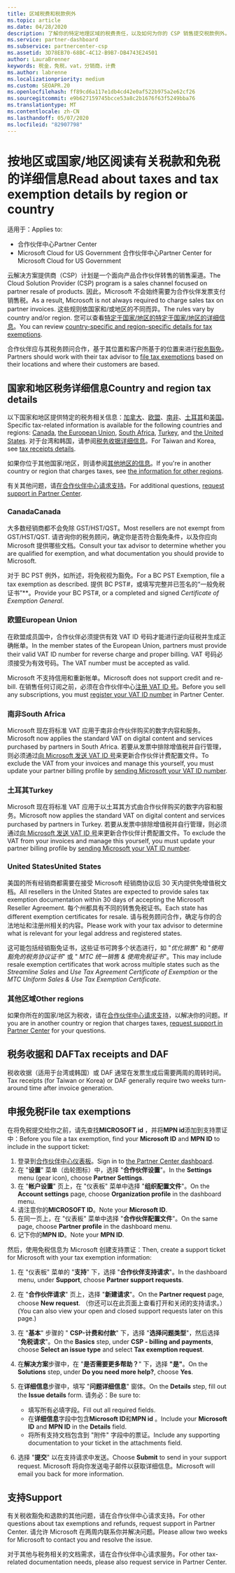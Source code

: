 ```yaml
---
title: 区域税费和税款例外
ms.topic: article
ms.date: 04/28/2020
description: 了解你的特定地理区域的税费责任，以及如何为你的 CSP 销售提交税款例外。 了解如何获取对税务问题的支持
ms.service: partner-dashboard
ms.subservice: partnercenter-csp
ms.assetid: 3D78EB70-68BC-4C12-B9B7-DB4743E24501
author: LauraBrenner
keywords: 税金，免税，vat，分销商，计费
ms.author: labrenne
ms.localizationpriority: medium
ms.custom: SEOAPR.20
ms.openlocfilehash: ff89cd6a117e1db4cd42e0af522b975a2e62cf26
ms.sourcegitcommit: e9b627159745bcce53a8c2b1676f63f5249bba76
ms.translationtype: MT
ms.contentlocale: zh-CN
ms.lasthandoff: 05/07/2020
ms.locfileid: "82907798"
---
```

# <a name="read-about-taxes-and-tax-exemption-details-by-region-or-country"></a><span data-ttu-id="2478a-105">按地区或国家/地区阅读有关税款和免税的详细信息</span><span class="sxs-lookup"><span data-stu-id="2478a-105">Read about taxes and tax exemption details by region or country</span></span>

<span data-ttu-id="2478a-106">适用于：</span><span class="sxs-lookup"><span data-stu-id="2478a-106">Applies to:</span></span>

- <span data-ttu-id="2478a-107">合作伙伴中心</span><span class="sxs-lookup"><span data-stu-id="2478a-107">Partner Center</span></span>
- <span data-ttu-id="2478a-108">Microsoft Cloud for US Government 合作伙伴中心</span><span class="sxs-lookup"><span data-stu-id="2478a-108">Partner Center for Microsoft Cloud for US Government</span></span>

<span data-ttu-id="2478a-109">云解决方案提供商（CSP）计划是一个面向产品合作伙伴转售的销售渠道。</span><span class="sxs-lookup"><span data-stu-id="2478a-109">The Cloud Solution Provider (CSP) program is a sales channel focused on partner resale of products.</span></span> <span data-ttu-id="2478a-110">因此，Microsoft 不会始终需要为合作伙伴发票支付销售税。</span><span class="sxs-lookup"><span data-stu-id="2478a-110">As a result, Microsoft is not always required to charge sales tax on partner invoices.</span></span> <span data-ttu-id="2478a-111">这些规则依国家和/或地区的不同而异。</span><span class="sxs-lookup"><span data-stu-id="2478a-111">The rules vary by country and/or region.</span></span> <span data-ttu-id="2478a-112">您可以查看[特定于国家/地区的特定于国家/地区的详细信息](#country-and-region-tax-details)。</span><span class="sxs-lookup"><span data-stu-id="2478a-112">You can review [country-specific and region-specific details for tax exemptions](#country-and-region-tax-details).</span></span>

<span data-ttu-id="2478a-113">合作伙伴应与其税务顾问合作，基于其位置和客户所基于的位置来进行[税务豁免](#file-tax-exemptions)。</span><span class="sxs-lookup"><span data-stu-id="2478a-113">Partners should work with their tax advisor to [file tax exemptions](#file-tax-exemptions) based on their locations and where their customers are based.</span></span>

## <a name="country-and-region-tax-details"></a><span data-ttu-id="2478a-114">国家和地区税务详细信息</span><span class="sxs-lookup"><span data-stu-id="2478a-114">Country and region tax details</span></span>

<span data-ttu-id="2478a-115">以下国家和地区提供特定的税务相关信息：[加拿大](#canada)、[欧盟](#european-union)、[南非](#south-africa)、[土耳其](#turkey)和[美国](#united-states)。</span><span class="sxs-lookup"><span data-stu-id="2478a-115">Specific tax-related information is available for the following countries and regions: [Canada](#canada), [the European Union](#european-union), [South Africa](#south-africa), [Turkey](#turkey), and [the United States](#united-states).</span></span> <span data-ttu-id="2478a-116">对于台湾和韩国，请参阅[税务收据详细信息](#tax-receipts-and-daf)。</span><span class="sxs-lookup"><span data-stu-id="2478a-116">For Taiwan and Korea, see [tax receipts details](#tax-receipts-and-daf).</span></span>

<span data-ttu-id="2478a-117">如果你位于其他国家/地区，则请参阅[其他地区的信息](#other-regions)。</span><span class="sxs-lookup"><span data-stu-id="2478a-117">If you're in another country or region that charges taxes, see [the information for other regions](#other-regions).</span></span>

<span data-ttu-id="2478a-118">有关其他问题，请[在合作伙伴中心请求支持](#support)。</span><span class="sxs-lookup"><span data-stu-id="2478a-118">For additional questions, [request support in Partner Center](#support).</span></span>

### <a name="canada"></a><span data-ttu-id="2478a-119">Canada</span><span class="sxs-lookup"><span data-stu-id="2478a-119">Canada</span></span>

<span data-ttu-id="2478a-120">大多数经销商都不会免除 GST/HST/QST。</span><span class="sxs-lookup"><span data-stu-id="2478a-120">Most resellers are not exempt from GST/HST/QST.</span></span> <span data-ttu-id="2478a-121">请咨询你的税务顾问，确定你是否符合豁免条件，以及你应向 Microsoft 提供哪些文档。</span><span class="sxs-lookup"><span data-stu-id="2478a-121">Consult your tax advisor to determine whether you are qualified for exemption, and what documentation you should provide to Microsoft.</span></span>

<span data-ttu-id="2478a-122">对于 BC PST 例外，如所述，将免税视为豁免。</span><span class="sxs-lookup"><span data-stu-id="2478a-122">For a BC PST Exemption, file a tax exemption as described.</span></span> <span data-ttu-id="2478a-123">提供 BC PST#，或填写完整并已签名的“一般免税证书”\*\*。</span><span class="sxs-lookup"><span data-stu-id="2478a-123">Provide your BC PST#, or a completed and signed *Certificate of Exemption General*.</span></span>

### <a name="european-union"></a><span data-ttu-id="2478a-124">欧盟</span><span class="sxs-lookup"><span data-stu-id="2478a-124">European Union</span></span>

<span data-ttu-id="2478a-125">在欧盟成员国中，合作伙伴必须提供有效 VAT ID 号码才能进行逆向征税并生成正确帐单。</span><span class="sxs-lookup"><span data-stu-id="2478a-125">In the member states of the European Union, partners must provide their valid VAT ID number for reverse charge and proper billing.</span></span> <span data-ttu-id="2478a-126">VAT 号码必须接受为有效号码。</span><span class="sxs-lookup"><span data-stu-id="2478a-126">The VAT number must be accepted as valid.</span></span>

<span data-ttu-id="2478a-127">Microsoft 不支持信用和重新帐单。</span><span class="sxs-lookup"><span data-stu-id="2478a-127">Microsoft does not support credit and re-bill.</span></span> <span data-ttu-id="2478a-128">在销售任何订阅之前，必须在合作伙伴中心[注册 VAT ID 号](organization-tax-info.md)。</span><span class="sxs-lookup"><span data-stu-id="2478a-128">Before you sell any subscriptions, you must [register your VAT ID number](organization-tax-info.md) in Partner Center.</span></span>

### <a name="south-africa"></a><span data-ttu-id="2478a-129">南非</span><span class="sxs-lookup"><span data-stu-id="2478a-129">South Africa</span></span>

<span data-ttu-id="2478a-130">Microsoft 现在将标准 VAT 应用于南非合作伙伴购买的数字内容和服务。</span><span class="sxs-lookup"><span data-stu-id="2478a-130">Microsoft now applies the standard VAT on digital content and services purchased by partners in South Africa.</span></span> <span data-ttu-id="2478a-131">若要从发票中排除增值税并自行管理，则必须通过[向 Microsoft 发送 VAT ID 号](organization-tax-info.md)来更新合作伙伴计费配置文件。</span><span class="sxs-lookup"><span data-stu-id="2478a-131">To exclude the VAT from your invoices and manage this yourself, you must update your partner billing profile by [sending Microsoft your VAT ID number](organization-tax-info.md).</span></span>

### <a name="turkey"></a><span data-ttu-id="2478a-132">土耳其</span><span class="sxs-lookup"><span data-stu-id="2478a-132">Turkey</span></span>

<span data-ttu-id="2478a-133">Microsoft 现在将标准 VAT 应用于以土耳其方式由合作伙伴购买的数字内容和服务。</span><span class="sxs-lookup"><span data-stu-id="2478a-133">Microsoft now applies the standard VAT on digital content and services purchased by partners in Turkey.</span></span> <span data-ttu-id="2478a-134">若要从发票中排除增值税并自行管理，则必须通过[向 Microsoft 发送 VAT ID 号](organization-tax-info.md)来更新合作伙伴计费配置文件。</span><span class="sxs-lookup"><span data-stu-id="2478a-134">To exclude the VAT from your invoices and manage this yourself, you must update your partner billing profile by [sending Microsoft your VAT ID number](organization-tax-info.md).</span></span>

### <a name="united-states"></a><span data-ttu-id="2478a-135">United States</span><span class="sxs-lookup"><span data-stu-id="2478a-135">United States</span></span>

<span data-ttu-id="2478a-136">美国的所有经销商都需要在接受 Microsoft 经销商协议后 30 天内提供免增值税文档。</span><span class="sxs-lookup"><span data-stu-id="2478a-136">All resellers in the United States are expected to provide sales tax exemption documentation within 30 days of accepting the Microsoft Reseller Agreement.</span></span> <span data-ttu-id="2478a-137">每个州都具有不同的转售免税证书。</span><span class="sxs-lookup"><span data-stu-id="2478a-137">Each state has different exemption certificates for resale.</span></span> <span data-ttu-id="2478a-138">请与税务顾问合作，确定与你的合法地址和注册州相关的内容。</span><span class="sxs-lookup"><span data-stu-id="2478a-138">Please work with your tax advisor to determine what is relevant for your legal address and registered states.</span></span>

<span data-ttu-id="2478a-139">这可能包括经销豁免证书，这些证书可跨多个状态进行，如 "*优化销售*" 和 "*使用豁免的税务协议证书*" 或 " *MTC 统一销售 & 使用免税证书*"。</span><span class="sxs-lookup"><span data-stu-id="2478a-139">This may include resale exemption certificates that work across multiple states such as the *Streamline Sales* and *Use Tax Agreement Certificate of Exemption* or the *MTC Uniform Sales & Use Tax Exemption Certificate*.</span></span>

### <a name="other-regions"></a><span data-ttu-id="2478a-140">其他区域</span><span class="sxs-lookup"><span data-stu-id="2478a-140">Other regions</span></span>

<span data-ttu-id="2478a-141">如果你所在的国家/地区为税收，请在[合作伙伴中心请求支持](#support)，以解决你的问题。</span><span class="sxs-lookup"><span data-stu-id="2478a-141">If you are in another country or region that charges taxes, [request support in Partner Center](#support) for your questions.</span></span>

## <a name="tax-receipts-and-daf"></a><span data-ttu-id="2478a-142">税务收据和 DAF</span><span class="sxs-lookup"><span data-stu-id="2478a-142">Tax receipts and DAF</span></span>

<span data-ttu-id="2478a-143">税收收据（适用于台湾或韩国）或 DAF 通常在发票生成后需要两周的周转时间。</span><span class="sxs-lookup"><span data-stu-id="2478a-143">Tax receipts (for Taiwan or Korea) or DAF generally require two weeks turn-around time after invoice generation.</span></span>

## <a name="file-tax-exemptions"></a><span data-ttu-id="2478a-144">申报免税</span><span class="sxs-lookup"><span data-stu-id="2478a-144">File tax exemptions</span></span>

<span data-ttu-id="2478a-145">在将免税提交给你之前，请先查找**MICROSOFT id** ，并将**MPN id**添加到支持票证中：</span><span class="sxs-lookup"><span data-stu-id="2478a-145">Before you file a tax exemption, find your **Microsoft ID** and **MPN ID** to include in the support ticket:</span></span>

1. <span data-ttu-id="2478a-146">登录到[合作伙伴中心仪表板](https://partner.microsoft.com/dashboard/)。</span><span class="sxs-lookup"><span data-stu-id="2478a-146">Sign in to [the Partner Center dashboard](https://partner.microsoft.com/dashboard/).</span></span>
2. <span data-ttu-id="2478a-147">在 "**设置**" 菜单（齿轮图标）中，选择 "**合作伙伴设置**"。</span><span class="sxs-lookup"><span data-stu-id="2478a-147">In the **Settings** menu (gear icon), choose **Partner Settings**.</span></span>
3. <span data-ttu-id="2478a-148">在 "**帐户设置**" 页上，在 "仪表板" 菜单中选择 "**组织配置文件**"。</span><span class="sxs-lookup"><span data-stu-id="2478a-148">On the **Account settings** page, choose **Organization profile** in the dashboard menu.</span></span>
4. <span data-ttu-id="2478a-149">请注意你的**MICROSOFT ID**。</span><span class="sxs-lookup"><span data-stu-id="2478a-149">Note your **Microsoft ID**.</span></span>
5. <span data-ttu-id="2478a-150">在同一页上，在 "仪表板" 菜单中选择 "**合作伙伴配置文件**"。</span><span class="sxs-lookup"><span data-stu-id="2478a-150">On the same page, choose **Partner profile** in the dashboard menu.</span></span>
6. <span data-ttu-id="2478a-151">记下你的**MPN ID**。</span><span class="sxs-lookup"><span data-stu-id="2478a-151">Note your **MPN ID**.</span></span>

<span data-ttu-id="2478a-152">然后，使用免税信息为 Microsoft 创建支持票证：</span><span class="sxs-lookup"><span data-stu-id="2478a-152">Then, create a support ticket for Microsoft with your tax exemption information:</span></span>

1. <span data-ttu-id="2478a-153">在 "仪表板" 菜单的 "**支持**" 下，选择 "**合作伙伴支持请求**"。</span><span class="sxs-lookup"><span data-stu-id="2478a-153">In the dashboard menu, under **Support**, choose **Partner support requests**.</span></span>
2. <span data-ttu-id="2478a-154">在 "**合作伙伴请求**" 页上，选择 "**新建请求**"。</span><span class="sxs-lookup"><span data-stu-id="2478a-154">On the **Partner request** page, choose **New request**.</span></span> <span data-ttu-id="2478a-155">（你还可以在此页面上查看打开和关闭的支持请求。）</span><span class="sxs-lookup"><span data-stu-id="2478a-155">(You can also view your open and closed support requests later on this page.)</span></span>
3. <span data-ttu-id="2478a-156">在 "**基本**" 步骤的 " **CSP-计费和付款**" 下，选择 "**选择问题类型**"，然后选择 "**免税请求**"。</span><span class="sxs-lookup"><span data-stu-id="2478a-156">On the **Basics** step, under **CSP - billing and payments**, choose **Select an issue type** and select **Tax exemption request**.</span></span>
4. <span data-ttu-id="2478a-157">在**解决方案**步骤中，在 "**是否需要更多帮助？**" 下，选择 **"是"**。</span><span class="sxs-lookup"><span data-stu-id="2478a-157">On the **Solutions** step, under **Do you need more help?**, choose **Yes**.</span></span>
5. <span data-ttu-id="2478a-158">在**详细信息**步骤中，填写 "**问题详细信息**" 窗体。</span><span class="sxs-lookup"><span data-stu-id="2478a-158">On the **Details** step, fill out the **Issue details** form.</span></span> <span data-ttu-id="2478a-159">请务必：</span><span class="sxs-lookup"><span data-stu-id="2478a-159">Be sure to:</span></span>

    - <span data-ttu-id="2478a-160">填写所有必填字段。</span><span class="sxs-lookup"><span data-stu-id="2478a-160">Fill out all required fields.</span></span>
    - <span data-ttu-id="2478a-161">在**详细信息**字段中包含**Microsoft ID**和**MPN id** 。</span><span class="sxs-lookup"><span data-stu-id="2478a-161">Include your **Microsoft ID** and **MPN ID** in the **Details** field.</span></span>
    - <span data-ttu-id="2478a-162">将所有支持文档包含到 "附件" 字段中的票证。</span><span class="sxs-lookup"><span data-stu-id="2478a-162">Include any supporting documentation to your ticket in the attachments field.</span></span>

6. <span data-ttu-id="2478a-163">选择 "**提交**" 以在支持请求中发送。</span><span class="sxs-lookup"><span data-stu-id="2478a-163">Choose **Submit** to send in your support request.</span></span> <span data-ttu-id="2478a-164">Microsoft 将向你发送电子邮件以获取详细信息。</span><span class="sxs-lookup"><span data-stu-id="2478a-164">Microsoft will email you back for more information.</span></span>

## <a name="support"></a><span data-ttu-id="2478a-165">支持</span><span class="sxs-lookup"><span data-stu-id="2478a-165">Support</span></span>

<span data-ttu-id="2478a-166">有关税收豁免和退款的其他问题，请在合作伙伴中心请求支持。</span><span class="sxs-lookup"><span data-stu-id="2478a-166">For other questions about tax exemptions and refunds, request support in Partner Center.</span></span> <span data-ttu-id="2478a-167">请允许 Microsoft 在两周内联系你并解决问题。</span><span class="sxs-lookup"><span data-stu-id="2478a-167">Please allow two weeks for Microsoft to contact you and resolve the issue.</span></span>

<span data-ttu-id="2478a-168">对于其他与税务相关的文档需求，请在合作伙伴中心请求服务。</span><span class="sxs-lookup"><span data-stu-id="2478a-168">For other tax-related documentation needs, please also request service in Partner Center.</span></span>
